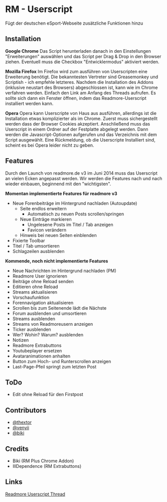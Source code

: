 RM - Userscript
===============

Fügt der deutschen eSport-Webseite zusätzliche Funktionen hinzu

Installation
------------

**Google Chrome**
Das Script herunterladen danach in den Einstellungen "Erweiterungen" auswählen und das Script per Drag & Drop in den Browser ziehen. Eventuell muss die Checkbox "Entwicklermodus" aktiviert werden.

**Mozilla Firefox**
Im Firefox wird zum ausführen von Userscripten eine Erweiterung benötigt. Die bekanntesten Vertreter sind Greasemonkey und Scriptish - ich empfehle letzteres.
Nachdem die Installation des Addons (inklusive neustart des Browsers) abgeschlossen ist, kann wie im Chrome verfahren werden. Einfach den Link am Anfang des Threads aufrufen. Es sollte sich dann ein Fenster öffnen, indem das Readmore-Userscript installiert werden kann.

**Opera**
Opera kann Userscripte von Haus aus ausführen, allerdings ist die Installation etwas komplizierter als im Chrome. Zuerst muss sichergestellt werden dass der Browser Cookies akzeptiert.
Anschließend muss das Userscript in einem Ordner auf der Festplatte abgelegt werden. Dann werden die Javascript-Optionen aufgerufen und das Verzeichnis mit dem Script ausgewählt.
Eine Rückmeldung, ob die Userscripte Installiert sind, scheint es bei Opera leider nicht zu geben.

Features
------------

Durch den Launch von readmore.de v3 im Juni 2014 muss das Userscript an vielen Ecken angepasst werden. Wir werden die Features nach und nach wieder einbauen, beginnend mit den "wichtigsten".

**Momentan implementierte Features für readmore v3**
 * Neue Forenbeiträge im Hintergrund nachladen (Autoupdate)
     * Seite endlos erweitern
          * Automatisch zu neuen Posts scrollen/springen
     * Neue Einträge markieren
          * Ungelesene Posts im Titel / Tab anzeigen
          * Favicon verändern
     * Hinweis bei neuen Seiten einblenden
* Fixierte Toolbar
* Titel / Tab umsortieren
* Schlagzeilen ausblenden

**Kommende, noch nicht implementierte Features**
 * Neue Nachrichten im Hintergrund nachladen (PM)
 * Readmore User ignorieren
 * Beiträge ohne Reload senden
 * Editieren ohne Reload
 * Streams aktualisieren
 * Vorschaufunktion
 * Forennavigation aktualisieren
 * Scrollen bis zum Seitenende lädt die Nächste
 * Forum ausblenden und umsortieren
 * Streams ausblenden
 * Streams von Readmoreusern anzeigen
 * Ticker ausblenden
 * Wer? Wohin? Warum? ausblenden
 * Notizen
 * Readmore Extrabuttons
 * Youtubeplayer ersetzen
 * Avataranimationen anhalten
 * Button zum Hoch- und Runterscrollen anzeigen
 * Last-Page-Pfeil springt zum letzten Post

ToDo
-------------
 * Edit ohne Reload für den Firstpost

Contributors
-------------

 * [@thextor](https://github.com/thextor)
 * [@venyii](https://github.com/venyii)
 * [@biki](https://github.com/biki)

Credits
-------------

 * Biki (RM Plus Chrome Addon)
 * IllDependence (RM Extrabuttons)

Links
-------------

[Readmore Userscript Thread][1]

[1]: http://www.readmore.de/forums/91-technik/60-software/111239-readmore-userscript-chrome-extension
